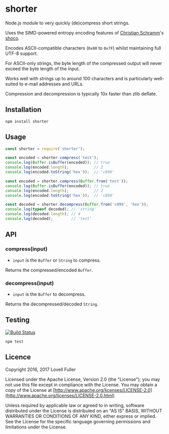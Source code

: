 # shorter

Node.js module to very quickly (de)compress short strings.

Uses the SIMD-powered entropy encoding features of
[Christian Schramm](https://github.com/Ed-von-Schleck)'s
[shoco](http://ed-von-schleck.github.io/shoco/).

Encodes ASCII-compatible characters (`0x00` to `0x7F`)
whilst maintaining full UTF-8 support.

For ASCII-only strings, the byte length of the compressed output
will never exceed the byte length of the input.

Works well with strings up to around 100 characters
and is particularly well-suited to e-mail addresses and URLs.

Compression and decompression is typically 10x faster than zlib deflate.

## Installation

```
npm install shorter
```

## Usage

```javascript
const shorter = require('shorter');
```

```javascript
const encoded = shorter.compress('test');
console.log(Buffer.isBuffer(encoded)); // true
console.log(encoded.length);           // 2
console.log(encoded.toString('hex'));  // 'c899'
```

```javascript
const encoded = shorter.compress(Buffer.from('test'));
console.log(Buffer.isBuffer(encoded)); // true
console.log(encoded.length);           // 2
console.log(encoded.toString('hex'));  // 'c899'
```

```javascript
const decoded = shorter.decompress(Buffer.from('c899', 'hex'));
console.log(typeof decoded); // 'string'
console.log(decoded.length); // 4
console.log(decoded);        // 'test'
```

## API

### compress(input)

* `input` is the `Buffer` or `String` to compress.

Returns the compressed/encoded `Buffer`.

### decompress(input)

* `input` is the `Buffer` to decompress.

Returns the decompressed/decoded `String`.

## Testing

[![Build Status](https://travis-ci.org/lovell/shorter.png?branch=master)](https://travis-ci.org/lovell/shorter)

```
npm test
```

## Licence

Copyright 2016, 2017 Lovell Fuller

Licensed under the Apache License, Version 2.0 (the "License");
you may not use this file except in compliance with the License.
You may obtain a copy of the License at
[http://www.apache.org/licenses/LICENSE-2.0](http://www.apache.org/licenses/LICENSE-2.0.html)

Unless required by applicable law or agreed to in writing, software
distributed under the License is distributed on an "AS IS" BASIS,
WITHOUT WARRANTIES OR CONDITIONS OF ANY KIND, either express or implied.
See the License for the specific language governing permissions and
limitations under the License.
